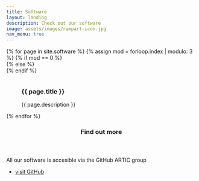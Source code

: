 ```yaml
---
title: Software
layout: landing
description: Check out our software
image: assets/images/rampart-icon.jpg
nav_menu: true
---
```


<section id="content" class="spotlights">
	<div class="inner">
		<div class="box alt">
			<div class="row 50% uniform">
				{% for page in site.software %}
				{% assign mod = forloop.index | modulo: 3 %}
				{% if mod == 0 %}
					<div class="4u$"><span class="image fit">
				{% else %}
					<div class="4u"><span class="image fit">
				{% endif %}
					<figure class="imghvr-reveal-right"><img src="{{ page.image }}" alt=""/>
						<figcaption>
							<h3>{{ page.title }}</h3>
							<p>{{ page.description }}</p>
						</figcaption>
						<a href="{{ page.permalink }}"></a>
					</figure>
					</span></div>
				{% endfor %}
			</div>
		</div>
	</div>
	<section>
		<!-- <a href="wp1.html" class="image">
			<img src="assets/images/mantis.jpg" alt="" data-position="center center" />
		</a> -->
		<div class="content">
			<div class="inner">
				<header class="major">
						<h1>Find out more</h1>
				</header>
				<p>All our software is accesible via the GitHub ARTIC group</p>
				<ul class="actions">
					<li><a href="https://github.com/artic-network" class="button">visit GitHub</a></li>
				</ul>
			</div>
		</div>
	</section>
</section>



